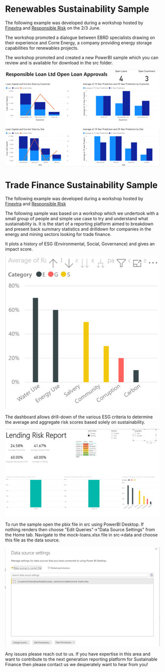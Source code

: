 # Renewables Sustainability Sample
The following example was developed during a workshop hosted by [Finextra](https://www.finextra.com "Finextra's Homepage") and [Responsible Risk](https://www.responsiblerisk.com/ "Responsible Risk Homepage") on the 2/3 June. 

The workshop promoted a dialogue between EBRD specialists drawing on their experience and Corre Energy, a company providing energy storage capabilities for renewables projects.

The workshop promoted and created a new PowerBI sample which you can review and is available for download in the src folder.

![alt text](docs/renewables_risk_report.png "Renewables Risk Dashboard")

# Trade Finance Sustainability Sample
The following example was developed during a workshop hosted by [Finextra](https://www.finextra.com "Finextra's Homepage") and [Responsible Risk](https://www.responsiblerisk.com/ "Responsible Risk Homepage")

The following sample was based on a workshop which we undertook with a small group of people and simple use case to try and understand what sustainability is. It is the start of a reporting platform aimed to breakdown and present back summary statistics and drilldown for companies in the energy and mining sectors looking for trade finance. 

It plots a history of ESG (Environmental, Social, Governance) and gives an impact score.

![alt text](/docs/ESG.png "ESG")

The dashboard allows drill-down of the various ESG criteria to determine the average and aggregate risk scores based solely on sustainability.

![alt text](/docs/lending_risk_report.png "Risk Report")

To run the sample open the pbix file in src using PowerBI Desktop. If nothing renders then choose "Edit Queries"->"Data Source Settings" from the Home tab. Navigate to the mock-loans.xlsx file in src->data and choose this file as the data source.

![alt text](/docs/mock_loans.png "Mock Loans")

Any issues please reach out to us. If you have expertise in this area and want to contribute to the next generation reporting platform for Sustainable Finance then please contact us we desperately want to hear from you!

